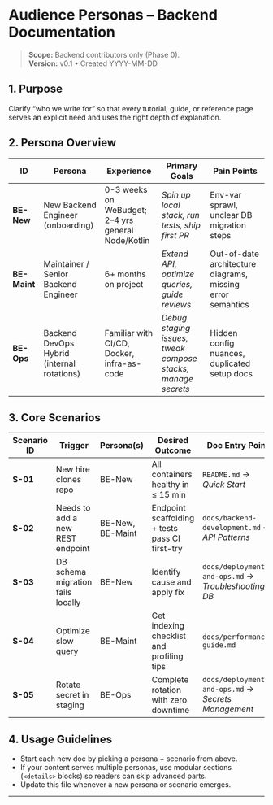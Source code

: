 # Audience Personas – Backend Documentation

> **Scope:** Backend contributors only (Phase 0).  
> **Version:** v0.1 • Created YYYY-MM-DD

## 1. Purpose
Clarify “who we write for” so that every tutorial, guide, or reference page serves an explicit need and uses the right depth of explanation.

## 2. Persona Overview

| ID | Persona | Experience | Primary Goals | Pain Points |
|----|---------|------------|---------------|-------------|
| **BE-New** | New Backend Engineer (onboarding) | 0-3 weeks on WeBudget; 2–4 yrs general Node/Kotlin | *Spin up local stack, run tests, ship first PR* | Env-var sprawl, unclear DB migration steps |
| **BE-Maint** | Maintainer / Senior Backend Engineer | 6+ months on project | *Extend API, optimize queries, guide reviews* | Out-of-date architecture diagrams, missing error semantics |
| **BE-Ops** | Backend DevOps Hybrid (internal rotations) | Familiar with CI/CD, Docker, infra-as-code | *Debug staging issues, tweak compose stacks, manage secrets* | Hidden config nuances, duplicated setup docs |

## 3. Core Scenarios

| Scenario ID | Trigger | Persona(s) | Desired Outcome | Doc Entry Point |
|-------------|---------|------------|-----------------|-----------------|
| **S-01** | New hire clones repo | BE-New | All containers healthy in ≤ 15 min | `README.md` → *Quick Start* |
| **S-02** | Needs to add a new REST endpoint | BE-New, BE-Maint | Endpoint scaffolding + tests pass CI first-try | `docs/backend-development.md` → *API Patterns* |
| **S-03** | DB schema migration fails locally | BE-New | Identify cause and apply fix | `docs/deployment-and-ops.md` → *Troubleshooting DB* |
| **S-04** | Optimize slow query | BE-Maint | Get indexing checklist and profiling tips | `docs/performance-guide.md` |
| **S-05** | Rotate secret in staging | BE-Ops | Complete rotation with zero downtime | `docs/deployment-and-ops.md` → *Secrets Management* |

## 4. Usage Guidelines
* Start each new doc by picking a persona + scenario from above.  
* If your content serves multiple personas, use modular sections (`<details>` blocks) so readers can skip advanced parts.  
* Update this file whenever a new persona or scenario emerges.

---
